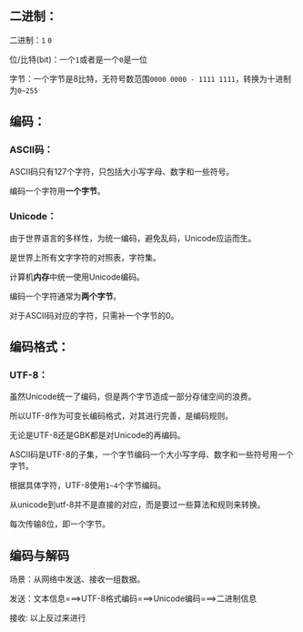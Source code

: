 ## 二进制：

二进制：`1` `0`

位/比特(bit)：一个`1`或者是一个`0`是一位

字节：一个字节是8比特，无符号数范围`0000 0000 - 1111 1111`，转换为十进制为`0~255`

## 编码：

### ASCII码：

ASCII码只有127个字符，只包括大小写字母、数字和一些符号。

编码一个字符用**一个字节**。

### Unicode：

由于世界语言的多样性，为统一编码，避免乱码，Unicode应运而生。

是世界上所有文字字符的对照表，字符集。

计算机**内存**中统一使用Unicode编码。

编码一个字符通常为**两个字节**。

对于ASCII码对应的字符，只需补一个字节的0。

## 编码格式：

### UTF-8：

虽然Unicode统一了编码，但是两个字节造成一部分存储空间的浪费。

所以UTF-8作为可变长编码格式，对其进行完善，是编码规则。

无论是UTF-8还是GBK都是对Unicode的再编码。

ASCII码是UTF-8的子集，一个字节编码一个大小写字母、数字和一些符号用一个字节。

根据具体字符，UTF-8使用`1~4`个字节编码。

从unicode到utf-8并不是直接的对应，而是要过一些算法和规则来转换。

每次传输8位，即一个字节。

## 编码与解码

场景：从网络中发送、接收一组数据。

发送：文本信息===>UTF-8格式编码===>Unicode编码===>二进制信息

接收:  以上反过来进行

